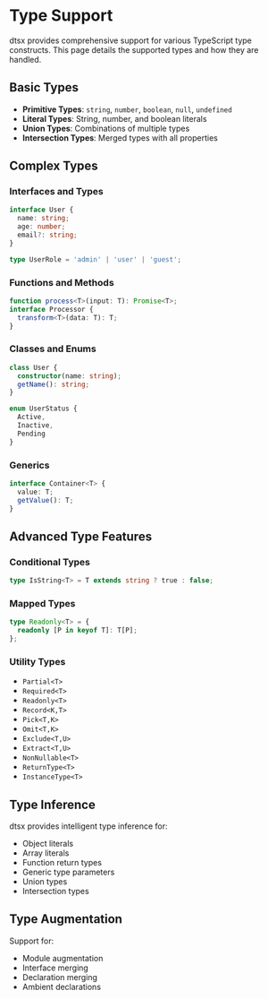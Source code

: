 # Type Support

dtsx provides comprehensive support for various TypeScript type constructs. This page details the supported types and how they are handled.

## Basic Types

- **Primitive Types**: `string`, `number`, `boolean`, `null`, `undefined`
- **Literal Types**: String, number, and boolean literals
- **Union Types**: Combinations of multiple types
- **Intersection Types**: Merged types with all properties

## Complex Types

### Interfaces and Types

```typescript
interface User {
  name: string;
  age: number;
  email?: string;
}

type UserRole = 'admin' | 'user' | 'guest';
```

### Functions and Methods

```typescript
function process<T>(input: T): Promise<T>;
interface Processor {
  transform<T>(data: T): T;
}
```

### Classes and Enums

```typescript
class User {
  constructor(name: string);
  getName(): string;
}

enum UserStatus {
  Active,
  Inactive,
  Pending
}
```

### Generics

```typescript
interface Container<T> {
  value: T;
  getValue(): T;
}
```

## Advanced Type Features

### Conditional Types

```typescript
type IsString<T> = T extends string ? true : false;
```

### Mapped Types

```typescript
type Readonly<T> = {
  readonly [P in keyof T]: T[P];
};
```

### Utility Types

- `Partial<T>`
- `Required<T>`
- `Readonly<T>`
- `Record<K,T>`
- `Pick<T,K>`
- `Omit<T,K>`
- `Exclude<T,U>`
- `Extract<T,U>`
- `NonNullable<T>`
- `ReturnType<T>`
- `InstanceType<T>`

## Type Inference

dtsx provides intelligent type inference for:

- Object literals
- Array literals
- Function return types
- Generic type parameters
- Union types
- Intersection types

## Type Augmentation

Support for:

- Module augmentation
- Interface merging
- Declaration merging
- Ambient declarations
